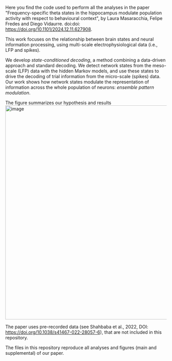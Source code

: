 Here you find the code used to perform all the analyses in the paper "Frequency-specific theta states in the hippocampus modulate population activity with respect to behavioural context", 
by Laura Masaracchia, Felipe Fredes and Diego Vidaurre. doi:doi: https://doi.org/10.1101/2024.12.11.627908. 

This work focuses on the relationship between brain states and neural information processing, using multi-scale electrophysiological data (i.e., LFP and spikes). 

We develop *state-conditioned decoding*, a method combining a data-driven approach and standard decoding. 
We detect network states from the meso-scale (LFP) data with the hidden Markov models, and use these states to drive the decoding of trial information from the micro-scale (spikes) data. 
Our work shows how network states modulate the representation of information across the whole population of neurons: *ensemble pattern modulation*.

The figure summarizes our hypothesis and results
<img width="667" alt="image" src="https://github.com/user-attachments/assets/ccc07b1c-2dde-44e4-b715-1f0afb3b17cd" />

The paper uses pre-recorded data (see Shahbaba et al., 2022, DOI: https://doi.org/10.1038/s41467-022-28057-6), that are not included in this repository. 

The files in this repository reproduce all analyses and figures (main and supplemental) of our paper.
